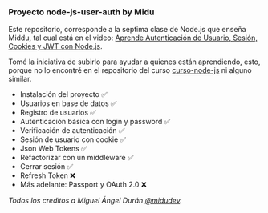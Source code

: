 ### Proyecto node-js-user-auth by Midu

Este repositorio, corresponde a la septima clase de Node.js que enseña Middu, tal cual está en el video: [Aprende Autenticación de Usuario, Sesión, Cookies y JWT con Node.js](https://www.youtube.com/watch?v=UqnnhAZxRac).

Tomé la iniciativa de subirlo para ayudar a quienes están aprendiendo, esto, porque no lo encontré en el repositorio del curso [curso-node-js](https://github.com/midudev/curso-node-js) ni alguno similar.

- Instalación del proyecto ✅
- Usuarios en base de datos ✅
- Registro de usuarios ✅
- Autenticación básica con login y password ✅
- Verificación de autenticación ✅
- Sesión de usuario con cookie ✅
- Json Web Tokens ✅
- Refactorizar con un middleware ✅
- Cerrar sesión ✅
- Refresh Token ❌
- Más adelante: Passport y OAuth 2.0 ❌

*Todos los creditos a Miguel Ángel Durán [@midudev](https://x.com/midudev).*